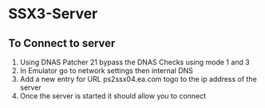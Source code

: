 # SSX3-Server
 
## To Connect to server
1. Using DNAS Patcher 21 bypass the DNAS Checks using mode 1 and 3
2. In Emulator go to network settings then internal DNS
3. Add a new entry for URL ps2ssx04.ea.com togo to the ip address of the server
4. Once the server is started it should allow you to connect
